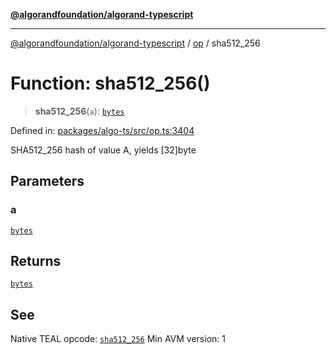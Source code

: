 [**@algorandfoundation/algorand-typescript**](../../README.md)

***

[@algorandfoundation/algorand-typescript](../../README.md) / [op](../README.md) / sha512\_256

# Function: sha512\_256()

> **sha512\_256**(`a`): [`bytes`](../../index/type-aliases/bytes.md)

Defined in: [packages/algo-ts/src/op.ts:3404](https://github.com/algorandfoundation/puya-ts/blob/main/packages/algo-ts/src/op.ts#L3404)

SHA512_256 hash of value A, yields [32]byte

## Parameters

### a

[`bytes`](../../index/type-aliases/bytes.md)

## Returns

[`bytes`](../../index/type-aliases/bytes.md)

## See

Native TEAL opcode: [`sha512_256`](https://developer.algorand.org/docs/get-details/dapps/avm/teal/opcodes/v10/#sha512_256)
Min AVM version: 1
